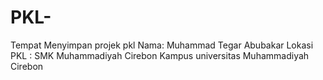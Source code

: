 # PKL-
Tempat Menyimpan projek pkl
Nama: Muhammad Tegar Abubakar
Lokasi PKL : SMK Muhammadiyah Cirebon
Kampus universitas Muhammadiyah Cirebon
